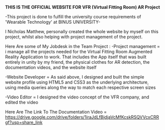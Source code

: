 **THIS IS THE OFFICIAL WEBSITE FOR VFR (Virtual Fitting Room) AR Project**

  -This project is done to fulfill the university course requirements of 'Wearable Technology' at BINUS UNIVERSITY-

  I Nicholas Matthew, personally created the whole website by myself on this project, whilst also helping with project management of the project.

  Here Are some of My Jobdesk in the Team Project : 
  -Project management = i manage all the projects needed for the Virtual Fitting Room Augmented Reality Application to work. That includes the App itself that was built entirely in unity by my friend,
                        the physical clothes for AR detection, the documentation videos, and the website itself

  -Website Developer = As said above, I designed and built the simple website profile using HTML5 and CSS3 as the underlying architecture, using media queries along the way to match each respective screen sizes

  -Video Editor = I designed the video concept of the VFR company, and edited the video 

  Here Are The Link To The Documentation Video = https://drive.google.com/drive/folders/1iraJdLfBjdjaVcMfKcskRSQVVcxCRRgf?usp=share_link
                        
